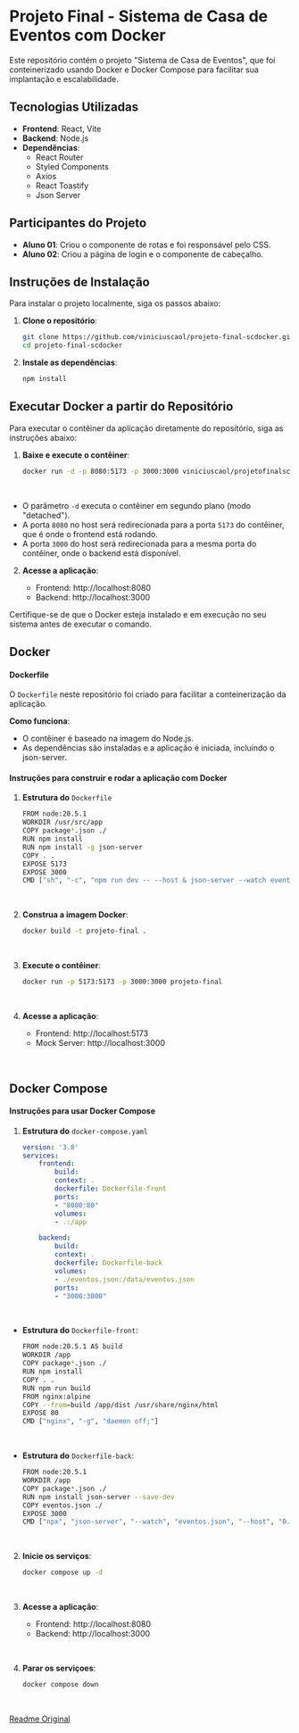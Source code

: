 # Projeto Final - Sistema de Casa de Eventos com Docker

Este repositório contém o projeto "Sistema de Casa de Eventos", que foi conteinerizado usando Docker e Docker Compose para facilitar sua implantação e escalabilidade.

## Tecnologias Utilizadas

- **Frontend**: React, Vite
- **Backend**: Node.js
- **Dependências**:
  - React Router
  - Styled Components
  - Axios
  - React Toastify
  - Json Server

## Participantes do Projeto

- **Aluno 01**: Criou o componente de rotas e foi responsável pelo CSS.
- **Aluno 02**: Criou a página de login e o componente de cabeçalho.

## Instruções de Instalação

Para instalar o projeto localmente, siga os passos abaixo:

1. **Clone o repositório**:

   ```bash
   git clone https://github.com/viniciuscaol/projeto-final-scdocker.git
   cd projeto-final-scdocker
   ```

2. **Instale as dependências**:

    ```bash
    npm install
    ```

## Executar Docker a partir do Repositório

Para executar o contêiner da aplicação diretamente do repositório, siga as instruções abaixo:

1. **Baixe e execute o contêiner**:

    ```bash
    docker run -d -p 8080:5173 -p 3000:3000 viniciuscaol/projetofinalscdocker
    ```

<br>

- O parâmetro `-d` executa o contêiner em segundo plano (modo "detached").
- A porta `8080` no host será redirecionada para a porta `5173` do contêiner, que é onde o frontend está rodando.
- A porta `3000` do host será redirecionada para a mesma porta do contêiner, onde o backend está disponível.

2. **Acesse a aplicação**:

    - Frontend: http://localhost:8080
    - Backend: http://localhost:3000

Certifique-se de que o Docker esteja instalado e em execução no seu sistema antes de executar o comando.

## Docker
#### Dockerfile

O `Dockerfile` neste repositório foi criado para facilitar a conteinerização da aplicação.

**Como funciona**:

- O contêiner é baseado na imagem do Node.js.
- As dependências são instaladas e a aplicação é iniciada, incluindo o json-server.

#### Instruções para construir e rodar a aplicação com Docker
1. **Estrutura do** `Dockerfile`

    ```bash
    FROM node:20.5.1
    WORKDIR /usr/src/app
    COPY package*.json ./
    RUN npm install
    RUN npm install -g json-server
    COPY . .
    EXPOSE 5173
    EXPOSE 3000
    CMD ["sh", "-c", "npm run dev -- --host & json-server --watch eventos.json"]
    ```

<br>

2. **Construa a imagem Docker**:

    ```bash
    docker build -t projeto-final .
    ```

<br>

3. **Execute o contêiner**:

    ```bash
    docker run -p 5173:5173 -p 3000:3000 projeto-final
    ```

<br>

4. **Acesse a aplicação**:

    - Frontend: http://localhost:5173
    - Mock Server: http://localhost:3000

<br>

## Docker Compose
#### Instruções para usar Docker Compose

1. **Estrutura do** `docker-compose.yaml`

    ```yaml
    version: '3.8'
    services:
        frontend:
            build:
            context: .
            dockerfile: Dockerfile-front
            ports:
            - "8080:80"
            volumes:
            - .:/app

        backend:
            build:
            context: .
            dockerfile: Dockerfile-back
            volumes:
            - ./eventos.json:/data/eventos.json
            ports:
            - "3000:3000"
    ```
<br>

- **Estrutura do** `Dockerfile-front`:

    ```bash
    FROM node:20.5.1 AS build
    WORKDIR /app
    COPY package*.json ./
    RUN npm install
    COPY . .
    RUN npm run build
    FROM nginx:alpine
    COPY --from=build /app/dist /usr/share/nginx/html
    EXPOSE 80
    CMD ["nginx", "-g", "daemon off;"]
    ```

<br>

- **Estrutura do** `Dockerfile-back`:

    ```bash
    FROM node:20.5.1
    WORKDIR /app
    COPY package*.json ./
    RUN npm install json-server --save-dev
    COPY eventos.json ./
    EXPOSE 3000
    CMD ["npx", "json-server", "--watch", "eventos.json", "--host", "0.0.0.0"]
    ```

<br>

2. **Inicie os serviços**:

    ```bash
    docker compose up -d
    ```
<br>

3. **Acesse a aplicação**:

    - Frontend: http://localhost:8080
    - Backend: http://localhost:3000

<br>

4. **Parar os serviçoes**:

    ```bash
    docker compose down
    ```
<br>

[Readme Original](https://github.com/roofranklin/casa-de-eventos-react/blob/main/README.md)